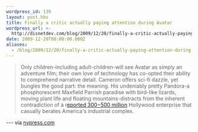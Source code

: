```yaml
---
wordpress_id: 139
layout: post.hbs
title: Finally a critic actually paying attention during Avatar
wordpress_url: >-
  http://disnetdev.com/blog/2009/12/20/finally-a-critic-actually-paying-attention-during-avatar/
date: 2009-12-20T00:00:00.000Z
aliases:
  - /blog/2009/12/20/finally-a-critic-actually-paying-attention-during-avatar
---
```


> Only children-including adult-children-will see Avatar as simply an adventure film; their own love of technology has co-opted their ability to comprehend narrative detail. Cameron offers sci-fi dazzle, yet bungles the good part: the meaning. His undeniably pretty Pandora-a phosphorescent Maxfield Parrish paradise with bird-like lizards, moving plant life and floating mountains-distracts from the inherent contradiction of a r<a href="http://www.nypost.com/p/entertainment/movies/avatar_c1RMWaCBub1PRkLg9tzm7N" target="_blank">eported $300-$500 million</a> Hollywood enterprise that casually berates America's industrial complex.

--- via <a href="http://www.nypress.com/article-20710-blue-in-the-face.html">nypress.com</a>
